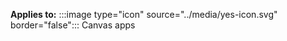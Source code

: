 ﻿
**Applies to:** :::image type="icon" source="../media/yes-icon.svg" border="false"::: Canvas apps
